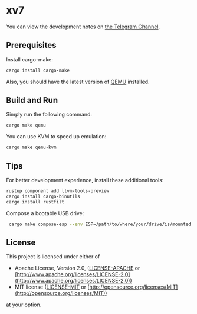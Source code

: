# xv7

You can view the development notes on [the Telegram Channel](https://t.me/xv7notes).

## Prerequisites

Install cargo-make:

```bash
cargo install cargo-make
```

Also, you should have the latest version of [QEMU](https://www.qemu.org) installed.

## Build and Run

Simply run the following command:

```bash
cargo make qemu
```

You can use KVM to speed up emulation:

```bash
cargo make qemu-kvm
```

## Tips

For better development experience, install these additional tools:

```bash
rustup component add llvm-tools-preview
cargo install cargo-binutils
cargo install rustfilt
```

Compose a bootable USB drive:

```bash
 cargo make compose-esp --env ESP=/path/to/where/your/drive/is/mounted
```

## License

This project is licensed under either of

- Apache License, Version 2.0, ([LICENSE-APACHE](LICENSE-APACHE) or
  [http://www.apache.org/licenses/LICENSE-2.0](http://www.apache.org/licenses/LICENSE-2.0))
- MIT license ([LICENSE-MIT](LICENSE-MIT) or
  [http://opensource.org/licenses/MIT](http://opensource.org/licenses/MIT))

at your option.
